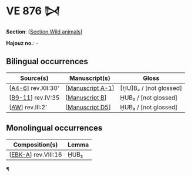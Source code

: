 # VE 876 𒄸

**Section**: [[Section Wild animals]]

**Hajouz no.**: -

## Bilingual occurrences 

| Source(s)             | Manuscript(s)      | Gloss                  |
| --------------------- | ------------------ | ---------------------- |
| [[A4-6]]  rev.XII:30' | [[Manuscript A-1]] | [ḪU]B₂ / [not glossed] |
| [[B9-11]] rev.IV:35   | [[Manuscript B]]   | ḪUB₂ / [not glossed]   |
| [[AW]] rev.III:2'     | [[Manuscript D5]]  | ḪUB₂ / [not glossed]   |

## Monolingual occurrences

| Composition(s)        | Lemma |
| --------------------- | ----- |
| [[EBK-A]] rev.VIII:16 | ḪUB₂  |

¶

[//begin]: # "Autogenerated link references for markdown compatibility"
[Section Wild animals]: <Section Wild animals> "Wild animals"
[A4-6]: A4-6 "MEE 4, 4 + MEE 4, 5 + MEE 4, 6 = TM.75.G.2000+TM.75.G.2005+TM.75.G.2006"
[Manuscript A-1]: <Manuscript A-1> "Manuscript A-1"
[B9-11]: B9-11 "MEE 4, 9 + MEE 4, 10 + MEE 4, 11 = TM.75.G.2004+TM.75.G.2001+TM.75.G.2003"
[Manuscript B]: <Manuscript B> "Manuscript B"
[AW]: AW "MEE 4, 60 = TM.75.G.5661"
[Manuscript D5]: <Manuscript D5> "Manuscript D5"
[EBK-A]: EBK-A "MEE 4, 115 +"
[//end]: # "Autogenerated link references"